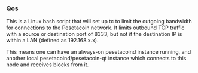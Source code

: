 ### Qos ###

This is a Linux bash script that will set up tc to limit the outgoing bandwidth for connections to the Pesetacoin network. It limits outbound TCP traffic with a source or destination port of 8333, but not if the destination IP is within a LAN (defined as 192.168.x.x).

This means one can have an always-on pesetacoind instance running, and another local pesetacoind/pesetacoin-qt instance which connects to this node and receives blocks from it.
